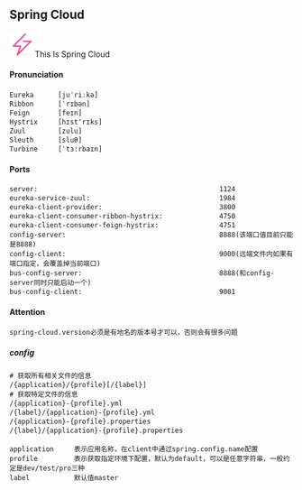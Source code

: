 ## Spring Cloud
<div align="left">
<img src=".project/spring-cloud-logo-twinkling.svg" width=45 />This Is Spring Cloud
</div>

#### Pronunciation

```text
Eureka      [juˈriːkə] 
Ribbon      [ˈrɪbən]
Feign       [feɪn]
Hystrix     [hɪst'rɪks]
Zuul        [zulu]
Sleuth      [sluθ]
Turbine     [ˈtɜ:rbaɪn]
```

#### Ports

```text
server:                                             1124
eureka-service-zuul:                                1984
eureka-client-provider:                             3800
eureka-client-consumer-ribbon-hystrix:              4750
eureka-client-consumer-feign-hystrix:               4751
config-server:                                      8888(该端口值目前只能是8888)
config-client:                                      9000(远端文件内如果有端口指定，会覆盖掉当前端口)
bus-config-server:                                  8888(和config-server同时只能启动一个)
bus-config-client:                                  9001

```

#### Attention

```text
spring-cloud.version必须是有地名的版本号才可以，否则会有很多问题
```


##### config

```text
# 获取所有相关文件的信息
/{application}/{profile}[/{label}]
# 获取特定文件的信息
/{application}-{profile}.yml
/{label}/{application}-{profile}.yml
/{application}-{profile}.properties
/{label}/{application}-{profile}.properties 

application     表示应用名称，在client中通过spring.config.name配置
profile         表示获取指定环境下配置，默认为default，可以是任意字符串，一般约定是dev/test/pro三种
label           默认值master
```
